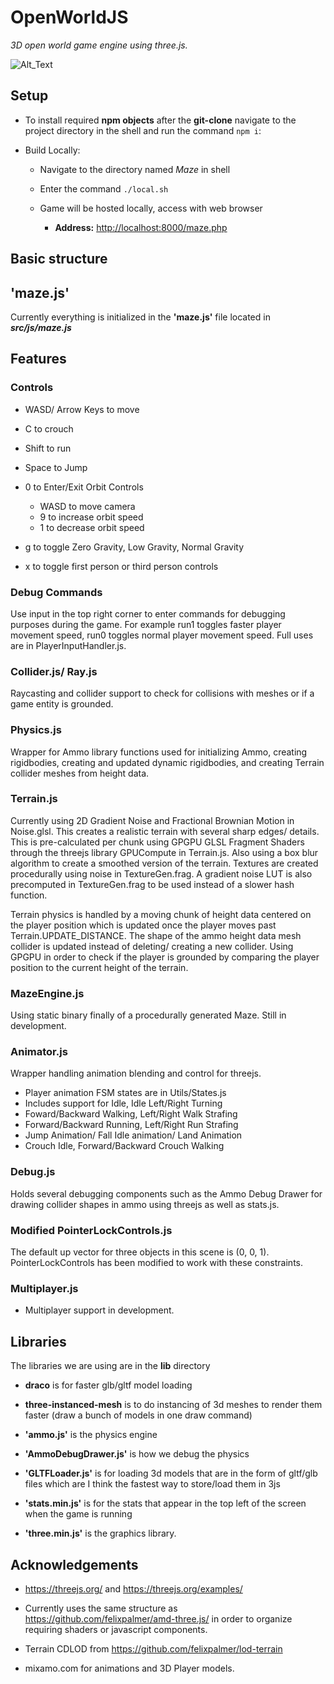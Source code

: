 # OpenWorldJS

_3D open world game engine using three.js._

![Alt_Text](https://media.giphy.com/media/PwcFUVi3EyyPyxaUEd/giphy.gif)

## Setup

- To install required **npm objects** after the **git-clone** navigate to the project directory in the shell and run the command `npm i`:

- Build Locally:

  - Navigate to the directory named _Maze_ in shell

  - Enter the command `./local.sh`

  - Game will be hosted locally, access with web browser

    - **Address:** <http://localhost:8000/maze.php>

## Basic structure

## 'maze.js'

Currently everything is initialized in the **'maze.js'** file located in **_src/js/maze.js_**

## Features

  ### Controls

  - WASD/ Arrow Keys to move
  - C to crouch
  - Shift to run
  - Space to Jump

  - 0 to Enter/Exit Orbit Controls
    - WASD to move camera
    - 9 to increase orbit speed
    - 1 to decrease orbit speed

  - g to toggle Zero Gravity, Low Gravity, Normal Gravity

  - x to toggle first person or third person controls

  ### Debug Commands

  Use input in the top right corner to enter commands for debugging purposes during the game. For example
  run1 toggles faster player movement speed, run0 toggles normal player movement speed. Full uses are
  in PlayerInputHandler.js.

  ### Collider.js/ Ray.js

  Raycasting and collider support to check for collisions with meshes or if a game entity is grounded.

  ### Physics.js

  Wrapper for Ammo library functions used for initializing Ammo, creating rigidbodies, creating and
  updated dynamic rigidbodies, and creating Terrain collider meshes from height data.

  ### Terrain.js

  Currently using 2D Gradient Noise and Fractional Brownian Motion in Noise.glsl. This creates a realistic terrain
  with several sharp edges/ details. This is pre-calculated per chunk using GPGPU GLSL Fragment Shaders through the
  threejs library GPUCompute in Terrain.js. Also using a box blur algorithm to create a smoothed version of the terrain.
  Textures are created procedurally using noise in TextureGen.frag. A gradient noise LUT is also precomputed in TextureGen.frag
  to be used instead of a slower hash function. 

  Terrain physics is handled by a moving chunk of height data centered on the player position which is updated once
  the player moves past Terrain.UPDATE_DISTANCE. The shape of the ammo height data mesh collider is updated
  instead of deleting/ creating a new collider. Using GPGPU in order to check if the player is grounded by comparing
  the player position to the current height of the terrain.

  ### MazeEngine.js

  Using static binary finally of a procedurally generated Maze. Still in development.

  ### Animator.js

  Wrapper handling animation blending and control for threejs.

  - Player animation FSM states are in Utils/States.js
  - Includes support for Idle, Idle Left/Right Turning
  - Foward/Backward Walking, Left/Right Walk Strafing
  - Forward/Backward Running, Left/Right Run Strafing
  - Jump Animation/ Fall Idle animation/ Land Animation
  - Crouch Idle, Forward/Backward Crouch Walking

  ### Debug.js

  Holds several debugging components such as the Ammo Debug Drawer for drawing collider shapes
  in ammo using threejs as well as stats.js.

  ### Modified PointerLockControls.js

  The default up vector for three objects in this scene is (0, 0, 1). PointerLockControls has been modified
  to work with these constraints.

  ### Multiplayer.js

  - Multiplayer support in development.


## Libraries

The libraries we are using are in the **lib** directory

- **draco** is for faster glb/gltf model loading

- **three-instanced-mesh** is to do instancing of 3d meshes to render them faster (draw a bunch of models in one draw command)

- **'ammo.js'** is the physics engine

- **'AmmoDebugDrawer.js'** is how we debug the physics

- **'GLTFLoader.js'** is for loading 3d models that are in the form of gltf/glb files which are I think the fastest way to store/load them in 3js

- **'stats.min.js'** is for the stats that appear in the top left of the screen when the game is running

- **'three.min.js'** is the graphics library.

## Acknowledgements

- https://threejs.org/ and https://threejs.org/examples/

- Currently uses the same structure as https://github.com/felixpalmer/amd-three.js/ in order to organize requiring shaders or javascript components.

- Terrain CDLOD from https://github.com/felixpalmer/lod-terrain

- mixamo.com for animations and 3D Player models.
